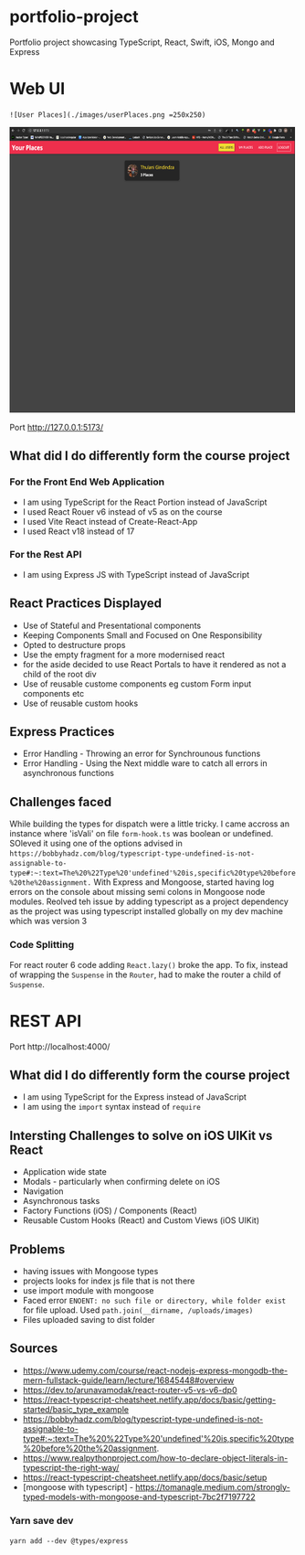 # portfolio-project

Portfolio project showcasing TypeScript, React, Swift, iOS, Mongo and Express

# Web UI

`![User Places](./images/userPlaces.png =250x250)`

<img src="./images/userPlaces.png" alt="User Places" height="500" width="500"/>

Port http://127.0.0.1:5173/

## What did I do differently form the course project

### For the Front End Web Application

- I am using TypeScript for the React Portion instead of JavaScript
- I used React Rouer v6 instead of v5 as on the course
- I used Vite React instead of Create-React-App
- I used React v18 instead of 17

### For the Rest API

- I am using Express JS with TypeScript instead of JavaScript

## React Practices Displayed

- Use of Stateful and Presentational components
- Keeping Components Small and Focused on One Responsibility
- Opted to destructure props
- Use the empty fragment for a more modernised react
- for the aside decided to use React Portals to have it rendered as not a child of the root div
- Use of reusable custome components eg custom Form input components etc
- Use of reusable custom hooks

## Express Practices

- Error Handling - Throwing an error for Synchrounous functions
- Error Handling - Using the Next middle ware to catch all errors in asynchronous functions

## Challenges faced

While building the types for dispatch were a little tricky. I came accross an instance where 'isVali' on file `form-hook.ts` was boolean or undefined. SOleved it using one of the options advised in `https://bobbyhadz.com/blog/typescript-type-undefined-is-not-assignable-to-type#:~:text=The%20%22Type%20'undefined'%20is,specific%20type%20before%20the%20assignment.`
With Express and Mongoose, started having log errors on the console about missing semi colons in Mongoose node modules. Reolved teh issue by adding typescript as a project dependency as the project was using typescript installed globally on my dev machine which was version 3

### Code Splitting

For react router 6 code adding `React.lazy()` broke the app. To fix, instead of wrapping the `Suspense` in the `Router`, had to make the router a child of `Suspense`.

# REST API

Port http://localhost:4000/

## What did I do differently form the course project

- I am using TypeScript for the Express instead of JavaScript
- I am using the `import` syntax instead of `require`

## Intersting Challenges to solve on iOS UIKit vs React

- Application wide state
- Modals - particularly when confirming delete on iOS
- Navigation
- Asynchronous tasks
- Factory Functions (iOS) / Components (React)
- Reusable Custom Hooks (React) and Custom Views (iOS UIKit)

## Problems

- having issues with Mongoose types
- projects looks for index js file that is not there
- use import module with mongoose
- Faced error `ENOENT: no such file or directory, while folder exist` for file upload. Used `path.join(__dirname, /uploads/images)`
- Files uploaded saving to dist folder

## Sources

- https://www.udemy.com/course/react-nodejs-express-mongodb-the-mern-fullstack-guide/learn/lecture/16845448#overview
- https://dev.to/arunavamodak/react-router-v5-vs-v6-dp0
- https://react-typescript-cheatsheet.netlify.app/docs/basic/getting-started/basic_type_example
- https://bobbyhadz.com/blog/typescript-type-undefined-is-not-assignable-to-type#:~:text=The%20%22Type%20'undefined'%20is,specific%20type%20before%20the%20assignment.
- https://www.realpythonproject.com/how-to-declare-object-literals-in-typescript-the-right-way/
- https://react-typescript-cheatsheet.netlify.app/docs/basic/setup
- [mongoose with typescript] - https://tomanagle.medium.com/strongly-typed-models-with-mongoose-and-typescript-7bc2f7197722

### Yarn save dev

`yarn add --dev @types/express`
